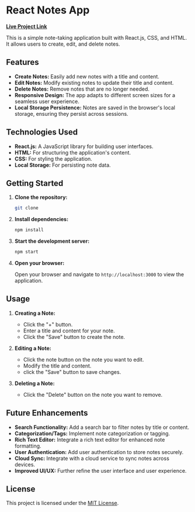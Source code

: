 # React Notes App

**<a href="https://todo-app-react-4mpv.onrender.com/" target="_blank">Live Project Link</a>**

This is a simple note-taking application built with React.js, CSS, and HTML. It allows users to create, edit, and delete notes.

## Features

* **Create Notes:** Easily add new notes with a title and content.
* **Edit Notes:** Modify existing notes to update their title and content.
* **Delete Notes:** Remove notes that are no longer needed.
* **Responsive Design:** The app adapts to different screen sizes for a seamless user experience.
* **Local Storage Persistence:** Notes are saved in the browser's local storage, ensuring they persist across sessions.

## Technologies Used

* **React.js:** A JavaScript library for building user interfaces.
* **HTML:** For structuring the application's content.
* **CSS:** For styling the application.
* **Local Storage:** For persisting note data.

## Getting Started

1.  **Clone the repository:**

    ```bash
    git clone 
    ```

2.  **Install dependencies:**

    ```bash
    npm install
    ```

3.  **Start the development server:**

    ```bash
    npm start
    ```

4.  **Open your browser:**

    Open your browser and navigate to `http://localhost:3000` to view the application.

## Usage

1.  **Creating a Note:**
    * Click the "+" button.
    * Enter a title and content for your note.
    * Click the "Save" button to create the note.

2.  **Editing a Note:**
    * Click the note button on the note you want to edit.
    * Modify the title and content.
    * click the "Save" button to save changes.

3.  **Deleting a Note:**
    * Click the "Delete" button on the note you want to remove.

## Future Enhancements

* **Search Functionality:** Add a search bar to filter notes by title or content.
* **Categorization/Tags:** Implement note categorization or tagging.
* **Rich Text Editor:** Integrate a rich text editor for enhanced note formatting.
* **User Authentication:** Add user authentication to store notes securely.
* **Cloud Sync:** Integrate with a cloud service to sync notes across devices.
* **Improved UI/UX:** Further refine the user interface and user experience.


## License

This project is licensed under the [MIT License](LICENSE).